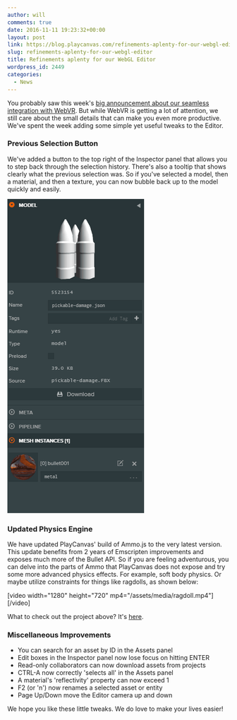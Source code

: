 ```yaml
---
author: will
comments: true
date: 2016-11-11 19:23:32+00:00
layout: post
link: https://blog.playcanvas.com/refinements-aplenty-for-our-webgl-editor/
slug: refinements-aplenty-for-our-webgl-editor
title: Refinements aplenty for our WebGL Editor
wordpress_id: 2449
categories:
  - News
---
```


You probably saw this week's [big announcement about our seamless integration with WebVR](https://blog.playcanvas.com/webvr-support-in-playcanvas/). But while WebVR is getting a lot of attention, we still care about the small details that can make you even more productive. We've spent the week adding some simple yet useful tweaks to the Editor.

### Previous Selection Button

We've added a button to the top right of the Inspector panel that allows you to step back through the selection history. There's also a tooltip that shows clearly what the previous selection was. So if you've selected a model, then a material, and then a texture, you can now bubble back up to the model quickly and easily.

[![selection-back](/assets/media/selection-back.gif)](/assets/media/selection-back.gif)

### Updated Physics Engine

We have updated PlayCanvas' build of Ammo.js to the very latest version. This update benefits from 2 years of Emscripten improvements and exposes much more of the Bullet API. So if you are feeling adventurous, you can delve into the parts of Ammo that PlayCanvas does not expose and try some more advanced physics effects. For example, soft body physics. Or maybe utilize constraints for things like ragdolls, as shown below:

[video width="1280" height="720" mp4="/assets/media/ragdoll.mp4"][/video]

What to check out the project above? It's [here](https://playcanvas.com/project/431888/overview/ragdoll).

### Miscellaneous Improvements

- You can search for an asset by ID in the Assets panel
- Edit boxes in the Inspector panel now lose focus on hitting ENTER
- Read-only collaborators can now download assets from projects
- CTRL-A now correctly 'selects all' in the Assets panel
- A material's 'reflectivity' property can now exceed 1
- F2 (or 'n') now renames a selected asset or entity
- Page Up/Down move the Editor camera up and down

We hope you like these little tweaks. We do love to make your lives easier!
